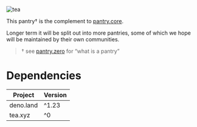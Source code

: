 ![tea](https://tea.xyz/banner.png)

This pantry† is the complement to [pantry.core].

Longer term it will be split out into more pantries, some of which we hope
will be maintained by their own communities.

> † see [pantry.zero] for “what is a pantry”

[pantry.core]: ../../../pantry.core
[pantry.zero]: ../../../pantry.zero


# Dependencies

|   Project   | Version |
|-------------|---------|
| deno.land   | ^1.23   |
| tea.xyz     | ^0      |
